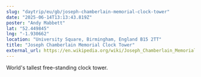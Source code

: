 ```yaml
---
slug: "daytrip/eu/gb/joseph-chamberlain-memorial-clock-tower"
date: "2025-06-14T13:13:43.819Z"
poster: "Andy Mabbett"
lat: "52.449845"
lng: "-1.930662"
location: "University Square, Birmingham, England B15 2TT"
title: "Joseph Chamberlain Memorial Clock Tower"
external_url: https://en.wikipedia.org/wiki/Joseph_Chamberlain_Memorial_Clock_Tower
---
```

World's tallest free-standing clock tower.
